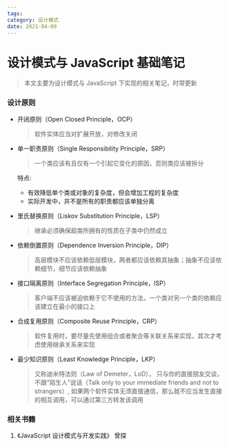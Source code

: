 ```yaml
---
tags:
category: 设计模式
date: 2021-04-09
---
```


# 设计模式与 JavaScript 基础笔记

> 本文主要为设计模式与 JavaScript 下实现的相关笔记，时常更新

### 设计原则

-   开闭原则（Open Closed Principle，OCP）
    > 软件实体应当对扩展开放，对修改关闭
-   单一职责原则（Single Responsibility Principle，SRP）

    > 一个类应该有且仅有一个引起它变化的原因，否则类应该被拆分

    特点:

    -   有效降低单个类或对象的复杂度，但会增加工程的复杂度
    -   实际开发中，并不是所有的职责都应该单独分离

-   里氏替换原则（Liskov Substitution Principle，LSP）
    > 继承必须确保超类所拥有的性质在子类中仍然成立
-   依赖倒置原则（Dependence Inversion Principle，DIP）
    > 高层模块不应该依赖低层模块，两者都应该依赖其抽象；抽象不应该依赖细节，细节应该依赖抽象
-   接口隔离原则（Interface Segregation Principle，ISP）
    > 客户端不应该被迫依赖于它不使用的方法，一个类对另一个类的依赖应该建立在最小的接口上
-   合成复用原则（Composite Reuse Principle，CRP）
    > 软件复用时，要尽量先使用组合或者聚合等关联关系来实现，其次才考虑使用继承关系来实现
-   最少知识原则（Least Knowledge Principle，LKP）
    > 又称迪米特法则（Law of Demeter，LoD），
    > 只与你的直接朋友交谈，不跟“陌生人”说话（Talk only to your immediate friends and not to strangers）,
    > 如果两个软件实体无须直接通信，那么就不应当发生直接的相互调用，可以通过第三方转发该调用

### 相关书籍

1. 《JavaScript 设计模式与开发实践》 曾探

